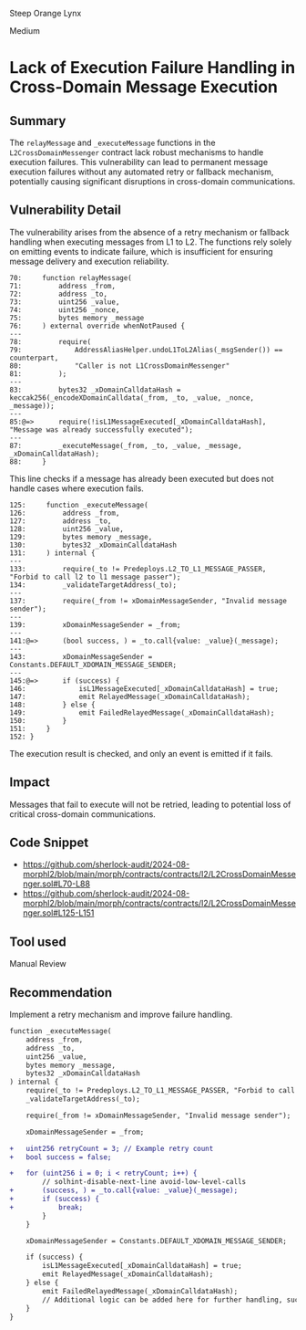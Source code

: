 Steep Orange Lynx

Medium

# Lack of Execution Failure Handling in Cross-Domain Message Execution

## Summary
The `relayMessage` and `_executeMessage` functions in the `L2CrossDomainMessenger` contract lack robust mechanisms to handle execution failures. This vulnerability can lead to permanent message execution failures without any automated retry or fallback mechanism, potentially causing significant disruptions in cross-domain communications.

## Vulnerability Detail
The vulnerability arises from the absence of a retry mechanism or fallback handling when executing messages from L1 to L2. The functions rely solely on emitting events to indicate failure, which is insufficient for ensuring message delivery and execution reliability.
```solidity
70:     function relayMessage(
71:         address _from,
72:         address _to,
73:         uint256 _value,
74:         uint256 _nonce,
75:         bytes memory _message
76:     ) external override whenNotPaused {
---
78:         require(
79:             AddressAliasHelper.undoL1ToL2Alias(_msgSender()) == counterpart,
80:             "Caller is not L1CrossDomainMessenger"
81:         );
---
83:         bytes32 _xDomainCalldataHash = keccak256(_encodeXDomainCalldata(_from, _to, _value, _nonce, _message));
---
85:@=>      require(!isL1MessageExecuted[_xDomainCalldataHash], "Message was already successfully executed");
---
87:         _executeMessage(_from, _to, _value, _message, _xDomainCalldataHash);
88:     }
```
This line checks if a message has already been executed but does not handle cases where execution fails.
```solidity
125:     function _executeMessage(
126:         address _from,
127:         address _to,
128:         uint256 _value,
129:         bytes memory _message,
130:         bytes32 _xDomainCalldataHash
131:     ) internal {
---
133:         require(_to != Predeploys.L2_TO_L1_MESSAGE_PASSER, "Forbid to call l2 to l1 message passer");
134:         _validateTargetAddress(_to);
---
137:         require(_from != xDomainMessageSender, "Invalid message sender");
---
139:         xDomainMessageSender = _from;
---
141:@=>      (bool success, ) = _to.call{value: _value}(_message);
---
143:         xDomainMessageSender = Constants.DEFAULT_XDOMAIN_MESSAGE_SENDER;
---
145:@=>      if (success) {
146:             isL1MessageExecuted[_xDomainCalldataHash] = true;
147:             emit RelayedMessage(_xDomainCalldataHash);
148:         } else {
149:             emit FailedRelayedMessage(_xDomainCalldataHash);
150:         }
151:     }
152: }
```
The execution result is checked, and only an event is emitted if it fails.

## Impact
Messages that fail to execute will not be retried, leading to potential loss of critical cross-domain communications.

## Code Snippet
- https://github.com/sherlock-audit/2024-08-morphl2/blob/main/morph/contracts/contracts/l2/L2CrossDomainMessenger.sol#L70-L88
- https://github.com/sherlock-audit/2024-08-morphl2/blob/main/morph/contracts/contracts/l2/L2CrossDomainMessenger.sol#L125-L151

## Tool used

Manual Review

## Recommendation
Implement a retry mechanism and improve failure handling.
```diff
function _executeMessage(
    address _from,
    address _to,
    uint256 _value,
    bytes memory _message,
    bytes32 _xDomainCalldataHash
) internal {
    require(_to != Predeploys.L2_TO_L1_MESSAGE_PASSER, "Forbid to call l2 to l1 message passer");
    _validateTargetAddress(_to);

    require(_from != xDomainMessageSender, "Invalid message sender");

    xDomainMessageSender = _from;

+   uint256 retryCount = 3; // Example retry count
+   bool success = false;

+   for (uint256 i = 0; i < retryCount; i++) {
        // solhint-disable-next-line avoid-low-level-calls
+       (success, ) = _to.call{value: _value}(_message);
+       if (success) {
+           break;
        }
    }

    xDomainMessageSender = Constants.DEFAULT_XDOMAIN_MESSAGE_SENDER;

    if (success) {
        isL1MessageExecuted[_xDomainCalldataHash] = true;
        emit RelayedMessage(_xDomainCalldataHash);
    } else {
        emit FailedRelayedMessage(_xDomainCalldataHash);
        // Additional logic can be added here for further handling, such as logging or notifying users.
    }
}
```